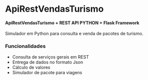 # ApiRestVendasTurismo
#### ApiRestVendasTurismo + REST API PYTHON + Flask Framework

Simulador em Python para consulta e venda de pacotes de turismo.

### Funcionalidades

- Consulta de serviços gerais em REST
- Entrega de dados no formato Json
- Cálculo de valores
- Simulador de pacote para viagens
